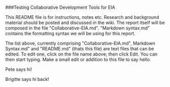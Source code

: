 ###Testing Collaborative Development Tools for EIA

This README file is for instructions, notes etc. Research and background material should be posted and discussed in the wiki. The report itself will be composed in the file "Collaborative-EIA.md". "Markdown syntax.md" contains the formatting syntax we will be using for this report.

The list above, currently comprising "Collaborative-EIA.md", Markdown Syntax.md" and "README.md" (thats this file) are text files that can be edited. To edit one, click on the file name above; then click Edit. You can then start typing. Make a small edit or addition to this file to say hello.

Pete says hi!

Brigitte says hi back!

